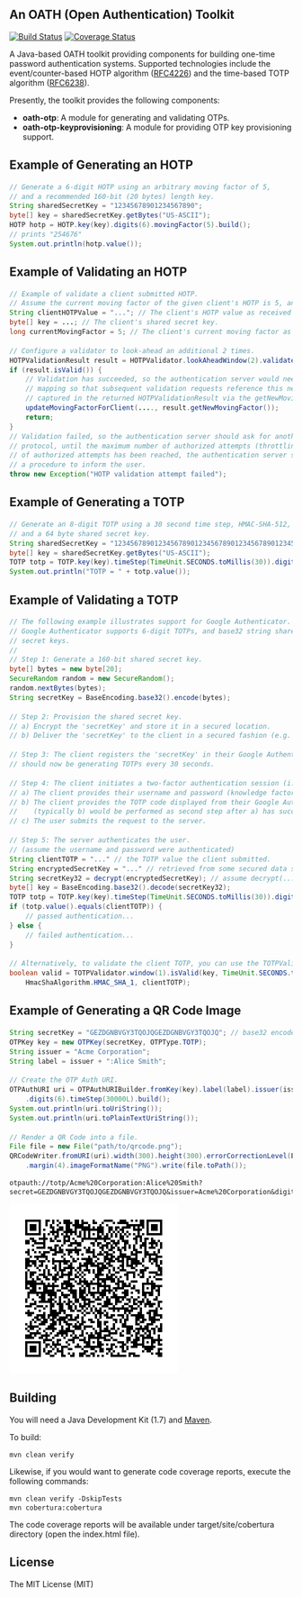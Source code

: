 ## An OATH (Open Authentication) Toolkit

[![Build Status](https://travis-ci.org/johnnymongiat/oath.svg?branch=master)](https://travis-ci.org/johnnymongiat/oath)
[![Coverage Status](https://coveralls.io/repos/johnnymongiat/oath/badge.png)](https://coveralls.io/r/johnnymongiat/oath)

A Java-based OATH toolkit providing components for building one-time password authentication systems. Supported technologies include the event/counter-based HOTP algorithm ([RFC4226](https://tools.ietf.org/html/rfc4226)) and the time-based TOTP algorithm ([RFC6238](https://tools.ietf.org/html/rfc6238)).

Presently, the toolkit provides the following components:

* **oath-otp**: A module for generating and validating OTPs.
* **oath-otp-keyprovisioning**: A module for providing OTP key provisioning support.

## Example of Generating an HOTP

```java
// Generate a 6-digit HOTP using an arbitrary moving factor of 5, 
// and a recommended 160-bit (20 bytes) length key.
String sharedSecretKey = "12345678901234567890";
byte[] key = sharedSecretKey.getBytes("US-ASCII");
HOTP hotp = HOTP.key(key).digits(6).movingFactor(5).build();
// prints "254676"
System.out.println(hotp.value());
```

## Example of Validating an HOTP

```java
// Example of validate a client submitted HOTP.
// Assume the current moving factor of the given client's HOTP is 5, and HOTP's are 6-digits.
String clientHOTPValue = "..."; // The client's HOTP value as received by the authentication server.
byte[] key = ...; // The client's shared secret key.
long currentMovingFactor = 5; // The client's current moving factor as determined by the authentication server.

// Configure a validator to look-ahead an additional 2 times.
HOTPValidationResult result = HOTPValidator.lookAheadWindow(2).validate(key, currentMovingFactor, 6, clientHOTPValue);
if (result.isValid()) {
    // Validation has succeeded, so the authentication server would need to update the client's current moving factor
    // mapping so that subsequent validation requests reference this new/updated value. the new/updated value is
    // captured in the returned HOTPValidationResult via the getNewMovingFactor() method.
    updateMovingFactorForClient(...., result.getNewMovingFactor());
    return;
}
// Validation failed, so the authentication server should ask for another authentication pass of the HOTP validation
// protocol, until the maximum number of authorized attempts (throttling parameter) is reached. Once the maximum number 
// of authorized attempts has been reached, the authentication server should lock out the client's account, and initiate
// a procedure to inform the user.
throw new Exception("HOTP validation attempt failed");
```

## Example of Generating a TOTP

```java
// Generate an 8-digit TOTP using a 30 second time step, HMAC-SHA-512,
// and a 64 byte shared secret key.
String sharedSecretKey = "1234567890123456789012345678901234567890123456789012345678901234";
byte[] key = sharedSecretKey.getBytes("US-ASCII");
TOTP totp = TOTP.key(key).timeStep(TimeUnit.SECONDS.toMillis(30)).digits(8).hmacSha512().build();
System.out.println("TOTP = " + totp.value());
```

## Example of Validating a TOTP

```java
// The following example illustrates support for Google Authenticator.
// Google Authenticator supports 6-digit TOTPs, and base32 string shared
// secret keys.
//
// Step 1: Generate a 160-bit shared secret key.
byte[] bytes = new byte[20];
SecureRandom random = new SecureRandom();
random.nextBytes(bytes);
String secretKey = BaseEncoding.base32().encode(bytes);

// Step 2: Provision the shared secret key.
// a) Encrypt the 'secretKey' and store it in a secured location.
// b) Deliver the 'secretKey' to the client in a secured fashion (e.g. QR code over SSL)

// Step 3: The client registers the 'secretKey' in their Google Authenticator app. The app
// should now be generating TOTPs every 30 seconds.

// Step 4: The client initiates a two-factor authentication session (i.e. online banking login).
// a) The client provides their username and password (knowledge factor)
// b) The client provides the TOTP code displayed from their Google Authenticator app.
//    (typically b) would be performed as second step after a) has succeeded)
// c) The user submits the request to the server.

// Step 5: The server authenticates the user.
// (assume the username and password were authenticated)
String clientTOTP = "..." // the TOTP value the client submitted.
String encryptedSecretKey = "..." // retrieved from some secured data store.
String secretKey32 = decrypt(encryptedSecretKey); // assume decrypt(...) is implemented
byte[] key = BaseEncoding.base32().decode(secretKey32);
TOTP totp = TOTP.key(key).timeStep(TimeUnit.SECONDS.toMillis(30)).digits(6).hmacSha1().build();
if (totp.value().equals(clientTOTP)) {
    // passed authentication...
} else {
    // failed authentication...
}

// Alternatively, to validate the client TOTP, you can use the TOTPValidator class:
boolean valid = TOTPValidator.window(1).isValid(key, TimeUnit.SECONDS.toMillis(30), 6, 
    HmacShaAlgorithm.HMAC_SHA_1, clientTOTP);
```

## Example of Generating a QR Code Image

```java
String secretKey = "GEZDGNBVGY3TQOJQGEZDGNBVGY3TQOJQ"; // base32 encoded key.
OTPKey key = new OTPKey(secretKey, OTPType.TOTP);
String issuer = "Acme Corporation";
String label = issuer + ":Alice Smith";

// Create the OTP Auth URI. 
OTPAuthURI uri = OTPAuthURIBuilder.fromKey(key).label(label).issuer(issuer)
    .digits(6).timeStep(30000L).build();
System.out.println(uri.toUriString());
System.out.println(uri.toPlainTextUriString());

// Render a QR Code into a file.
File file = new File("path/to/qrcode.png");
QRCodeWriter.fromURI(uri).width(300).height(300).errorCorrectionLevel(ErrorCorrectionLevel.H)
    .margin(4).imageFormatName("PNG").write(file.toPath());
```

    otpauth://totp/Acme%20Corporation:Alice%20Smith?secret=GEZDGNBVGY3TQOJQGEZDGNBVGY3TQOJQ&issuer=Acme%20Corporation&digits=6&period=30

![QRCodeScreenshot](misc/qrcode.png)

## Building

You will need a Java Development Kit (1.7) and [Maven](http://maven.apache.org/).
    
To build:

    mvn clean verify
    
Likewise, if you would want to generate code coverage reports, execute the following commands:

    mvn clean verify -DskipTests
    mvn cobertura:cobertura
    
The code coverage reports will be available under target/site/cobertura directory (open the index.html file).

## License

The MIT License (MIT)